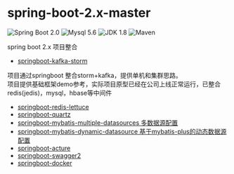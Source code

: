 # spring-boot-2.x-master

![Spring Boot 2.0](https://img.shields.io/badge/Spring%20Boot-2.0-brightgreen.svg)
![Mysql 5.6](https://img.shields.io/badge/Mysql-5.6-blue.svg)
![JDK 1.8](https://img.shields.io/badge/JDK-1.8-brightgreen.svg)
![Maven](https://img.shields.io/badge/Maven-3.5.0-yellowgreen.svg)

spring boot 2.x 项目整合

- [springboot-kafka-storm](https://github.com/JZxiaoxiao/spring-boot-2.x-master/tree/master/springboot-storm)


项目通过springboot 整合storm+kafka，提供单机和集群思路。  
项目提供基础框架demo参考，实际项目原型已经在公司上线正常运行，已整合redis(jedis)，mysql，hbase等中间件

- [springboot-redis-lettuce](https://github.com/JZxiaoxiao/spring-boot-2.x-master/tree/master/springboot-redis)
- [springboot-quartz](https://github.com/JZxiaoxiao/spring-boot-2.x-master/tree/master/springboot-quartz)
- [springboot-mybatis-multiple-datasources 多数据源配置](https://github.com/JZxiaoxiao/spring-boot-2.x-master/tree/master/springboot-mybatis-multiple-datasource)
- [springboot-mybatis-dynamic-datasource 基于mybatis-plus的动态数据源配置](https://github.com/JZxiaoxiao/spring-boot-2.x-master/tree/master/springboot-mybatis-dynamic-datasource)
- [springboot-acture](https://github.com/JZxiaoxiao/spring-boot-2.x-master/tree/master/springboot-acture)
- [springboot-swagger2](https://github.com/JZxiaoxiao/spring-boot-2.x-master/tree/master/springboot-swagger2)
- [springboot-docker](https://github.com/JZxiaoxiao/spring-boot-2.x-master/tree/master/springboot-docker)
